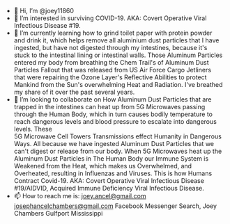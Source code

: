 - 👋 Hi, I’m @joey11860
- 👀 I’m interested in surviving COVID-19. 
     AKA: Covert Operative Viral Infectious
     Disease #19.
- 🌱 I’m currently learning how to grind toilet
    paper with protein powder and drink it, which
    helps remove all aluminium dust particles that
    I have ingested, but have not digested through
    my intestines, because it's stuck to the 
    intestinal lining or intestinal walls. Those 
    Aluminum Particles entered my body from breathing 
    the Chem Trail's of Aluminum Dust Particles
    Fallout that was released from US Air Force Cargo
    Jetliners that were repairing the Ozone Layer's 
    Reflective Abilities to protect Mankind from the 
    Sun's overwhelming Heat and Radiation. I've breathed
    my share of it over the past several years.
- 💞️ I’m looking to collaborate on How Aluminum Dust Particles
     that are trapped in the intestines can heat up from 5G 
     Microwaves passing through the Human Body, which in turn
     causes bodily temperature to reach dangerous levels and 
     blood pressure to escalate into dangerous levels. These  
     5G Microwave Cell Towers Transmissions effect Humanity in
     Dangerous Ways. All because we have ingested Aluminum Dust
     Particles that we can't digest or release from our body.
     When 5G Microwaves heat up the Aluminum Dust Particles in
     The Human Body our Immune System is Weakened from the Heat, 
     which makes us Overwhelmed, and Overheated, resulting in
     Influenzas and Viruses. This is how Humans Contract Covid-19.
     AKA: Covert Operative Viral Infectious Disease #19/AIDVID,
     Acquired Immune Deficiency Viral Infectious Disease.
- 📫 How to reach me is:
     joey.ancel@gmail.com
     josephancelchambers@gmail.com
     Facebook Messenger Search, Joey Chambers Gulfport Mississippi

<!---
joey11860/joey11860 is a ✨ special ✨ repository because its `README.md` (this file) appears on your GitHub profile.
You can click the Preview link to take a look at your changes.
--->
